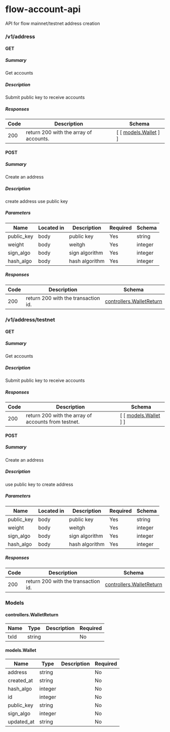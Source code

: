 # flow-account-api
API for flow mainnet/testnet address creation


### /v1/address

#### GET
##### Summary

Get accounts

##### Description

Submit public key to receive accounts

##### Responses

| Code | Description | Schema |
| ---- | ----------- | ------ |
| 200 | return 200 with the array of accounts. | [ [ [models.Wallet](#modelswallet) ] ] |

#### POST
##### Summary

Create an address

##### Description

create address use public key

##### Parameters

| Name | Located in | Description | Required | Schema |
| ---- | ---------- | ----------- | -------- | ---- |
| public_key | body | public key | Yes | string |
| weight | body | weitgh | Yes | integer |
| sign_algo | body | sign algorithm | Yes | integer |
| hash_algo | body | hash algorithm | Yes | integer |

##### Responses

| Code | Description | Schema |
| ---- | ----------- | ------ |
| 200 | return 200 with the transaction id. | [controllers.WalletReturn](#controllerswalletreturn) |

### /v1/address/testnet

#### GET
##### Summary

Get accounts

##### Description

Submit public key to receive accounts

##### Responses

| Code | Description | Schema |
| ---- | ----------- | ------ |
| 200 | return 200 with the array of accounts from testnet. | [ [ [models.Wallet](#modelswallet) ] ] |

#### POST
##### Summary

Create an address

##### Description

use public key to create address

##### Parameters

| Name | Located in | Description | Required | Schema |
| ---- | ---------- | ----------- | -------- | ---- |
| public_key | body | public key | Yes | string |
| weight | body | weitgh | Yes | integer |
| sign_algo | body | sign algorithm | Yes | integer |
| hash_algo | body | hash algorithm | Yes | integer |

##### Responses

| Code | Description | Schema |
| ---- | ----------- | ------ |
| 200 | return 200 with the transaction id. | [controllers.WalletReturn](#controllerswalletreturn) |

### Models

#### controllers.WalletReturn

| Name | Type | Description | Required |
| ---- | ---- | ----------- | -------- |
| txId | string |  | No |

#### models.Wallet

| Name | Type | Description | Required |
| ---- | ---- | ----------- | -------- |
| address | string |  | No |
| created_at | string |  | No |
| hash_algo | integer |  | No |
| id | integer |  | No |
| public_key | string |  | No |
| sign_algo | integer |  | No |
| updated_at | string |  | No |
